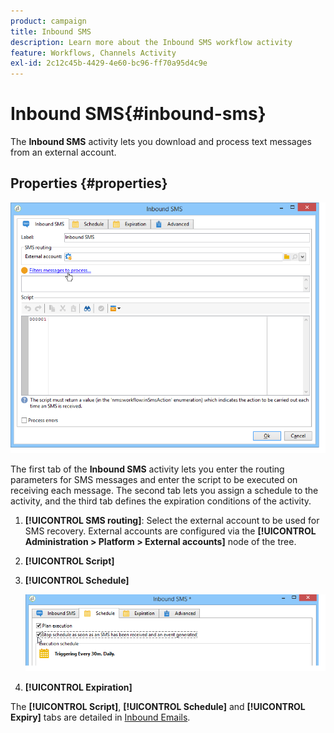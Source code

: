 ```yaml
---
product: campaign
title: Inbound SMS
description: Learn more about the Inbound SMS workflow activity
feature: Workflows, Channels Activity
exl-id: 2c12c45b-4429-4e60-bc96-ff70a95d4c9e
---
```

# Inbound SMS{#inbound-sms}



The **Inbound SMS** activity lets you download and process text messages from an external account.

## Properties {#properties}

![](assets/sms_rec_edit.png)

The first tab of the **Inbound SMS** activity lets you enter the routing parameters for SMS messages and enter the script to be executed on receiving each message. The second tab lets you assign a schedule to the activity, and the third tab defines the expiration conditions of the activity.

1. **[!UICONTROL SMS routing]**: Select the external account to be used for SMS recovery. External accounts are configured via the **[!UICONTROL Administration > Platform > External accounts]** node of the tree.
1. **[!UICONTROL Script]** 
1. **[!UICONTROL Schedule]** 

   ![](assets/sms_rec_edit_2.png)

1. **[!UICONTROL Expiration]**

The **[!UICONTROL Script]**, **[!UICONTROL Schedule]** and **[!UICONTROL Expiry]** tabs are detailed in [Inbound Emails](inbound-emails.md).
